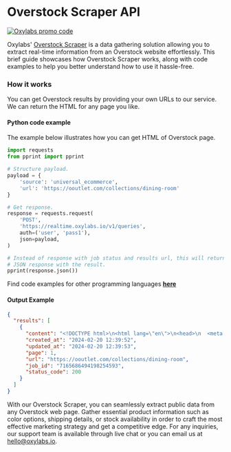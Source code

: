 # Overstock Scraper API

[![Oxylabs promo code](https://user-images.githubusercontent.com/129506779/250792357-8289e25e-9c36-4dc0-a5e2-2706db797bb5.png)](https://oxylabs.go2cloud.org/aff_c?offer_id=7&aff_id=877&url_id=112)

Oxylabs' [Overstock Scraper](https://oxylabs.io/products/scraper-api/ecommerce/overstock?utm_source=github&utm_medium=repositories&utm_campaign=product) is a data gathering solution allowing you to extract real-time information from an Overstock website effortlessly. This brief guide showcases how Overstock Scraper works, along with code examples to help you better understand how to use it hassle-free.

### How it works

You can get Overstock results by providing your own URLs to our service. We can return the HTML for any page you like.

#### Python code example

The example below illustrates how you can get HTML of Overstock page.

```python
import requests
from pprint import pprint

# Structure payload.
payload = {
    'source': 'universal_ecommerce',
    'url': 'https://ooutlet.com/collections/dining-room'
}

# Get response.
response = requests.request(
    'POST',
    'https://realtime.oxylabs.io/v1/queries',
    auth=('user', 'pass1'),
    json=payload,
)

# Instead of response with job status and results url, this will return the
# JSON response with the result.
pprint(response.json())
```
Find code examples for other programming languages [**here**](https://github.com/oxylabs/overstock-scraper/tree/main/code%20examples)

#### Output Example
```json
{
  "results": [
    {
      "content": "<!DOCTYPE html>\n<html lang=\"en\">\n<head>\n  <meta name=\"facebook-domain-verification\" content=\"yax5zvb ... </html>",
      "created_at": "2024-02-20 12:39:52",
      "updated_at": "2024-02-20 12:39:53",
      "page": 1,
      "url": "https://ooutlet.com/collections/dining-room",
      "job_id": "7165686494198254593",
      "status_code": 200
    }
  ]
}
```
With our Overstock Scraper, you can seamlessly extract public data from any Overstock web page. Gather essential product information such as color options, shipping details, or stock availability in order to craft the most effective marketing strategy and get a competitive edge. For any inquiries, our support team is available through live chat or you can email us at hello@oxylabs.io.